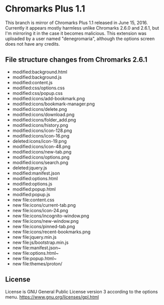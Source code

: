 # Chromarks Plus 1.1
This branch is mirror of Chromarks Plus 1.1 released in June 15, 2016. Currently it appears mostly harmless unlike Chromarks 2.6.0 and 2.6.1, but I'm mirroring it in the case it becomes malicious. This extension was uploaded by a user named "denegromaria", although the options screen does not have any credits.

## File structure changes from Chromarks 2.6.1
* modified:background.html
* modified:background.js
* modified:content.js
* modified:css/options.css
* modified:css/popup.css
* modified:icons/add-bookmark.png
* modified:icons/bookmark-manager.png
* modified:icons/delete.png
* modified:icons/download.png
* modified:icons/folder_add.png
* modified:icons/history.png
* modified:icons/icon-128.png
* modified:icons/icon-16.png
* deleted:icons/icon-19.png
* modified:icons/icon-48.png
* modified:icons/new-tab.png
* modified:icons/options.png
* modified:icons/search.png
* deleted:jquery.js
* modified:manifest.json
* modified:options.html
* modified:options.js
* modified:popup.html
* modified:popup.js
* new file:content.css
* new file:icons/current-tab.png
* new file:icons/icon-24.png
* new file:icons/incognito-window.png
* new file:icons/new-window.png
* new file:icons/pinned-tab.png
* new file:icons/recent-bookmarks.png
* new file:jquery.min.js
* new file:js/bootstrap.min.js
* new file:manifest.json~
* new file:options.html~
* new file:popup.html~
* new file:themes/proton/

## License
License is GNU General Public License version 3 according to the options menu.
https://www.gnu.org/licenses/gpl.html
